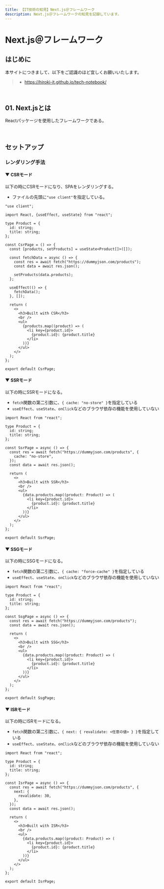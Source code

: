 ```yaml
---
title: 【IT技術の知見】Next.js＠フレームワーク
description: Next.js＠フレームワークの知見を記録しています。
---
```


# Next.js＠フレームワーク

## はじめに

本サイトにつきまして、以下をご認識のほど宜しくお願いいたします。

> - https://hiroki-it.github.io/tech-notebook/

<br>

## 01. Next.jsとは

Reactパッケージを使用したフレームワークである。

<br>

## セットアップ

### レンダリング手法

#### ▼ CSRモード

以下の時にCSRモードになり、SPAをレンダリングする。

- ファイルの先頭に`"use client"`を指定している。

```tsx
"use client";

import React, {useEffect, useState} from "react";

type Product = {
  id: string;
  title: string;
};

const CsrPage = () => {
  const [products, setProducts] = useState<Product[]>([]);

  const fetchData = async () => {
    const res = await fetch("https://dummyjson.com/products");
    const data = await res.json();

    setProducts(data.products);
  };

  useEffect(() => {
    fetchData();
  }, []);

  return (
    <>
      <h3>Built with CSR</h3>
      <br />
      <ul>
        {products.map((product) => (
          <li key={product.id}>
            {product.id}: {product.title}
          </li>
        ))}
      </ul>
    </>
  );
};

export default CsrPage;
```

#### ▼ SSRモード

以下の時にSSRモードになる。

- `fetch`関数の第二引数に、`{ cache: "no-store" }`を指定している
- `useEffect`、`useState`、`onClick`などのブラウザ依存の機能を使用していない

```tsx
import React from "react";

type Product = {
  id: string;
  title: string;
};

const SsrPage = async () => {
  const res = await fetch("https://dummyjson.com/products", {
    cache: "no-store",
  });
  const data = await res.json();

  return (
    <>
      <h3>Built with SSR</h3>
      <br />
      <ul>
        {data.products.map((product: Product) => (
          <li key={product.id}>
            {product.id}: {product.title}
          </li>
        ))}
      </ul>
    </>
  );
};

export default SsrPage;
```

#### ▼ SSGモード

以下の時にSSGモードになる。

- `fetch`関数の第二引数に、`{ cache: "force-cache" }`を指定している
- `useEffect`、`useState`、`onClick`などのブラウザ依存の機能を使用していない

```tsx
import React from "react";

type Product = {
  id: string;
  title: string;
};

const SsgPage = async () => {
  const res = await fetch("https://dummyjson.com/products");
  const data = await res.json();

  return (
    <>
      <h3>Built with SSG</h3>
      <br />
      <ul>
        {data.products.map((product: Product) => (
          <li key={product.id}>
            {product.id}: {product.title}
          </li>
        ))}
      </ul>
    </>
  );
};

export default SsgPage;
```

#### ▼ ISRモード

以下の時にISRモードになる。

- `fetch`関数の第二引数に、`{ next: { revalidate: <任意の値> } }`を指定している
- `useEffect`、`useState`、`onClick`などのブラウザ依存の機能を使用していない

```tsx
import React from "react";

type Product = {
  id: string;
  title: string;
};

const IsrPage = async () => {
  const res = await fetch("https://dummyjson.com/products", {
    next: {
      revalidate: 30,
    },
  });
  const data = await res.json();

  return (
    <>
      <h3>Built with ISR</h3>
      <br />
      <ul>
        {data.products.map((product: Product) => (
          <li key={product.id}>
            {product.id}: {product.title}
          </li>
        ))}
      </ul>
    </>
  );
};

export default IsrPage;
```

<br>
